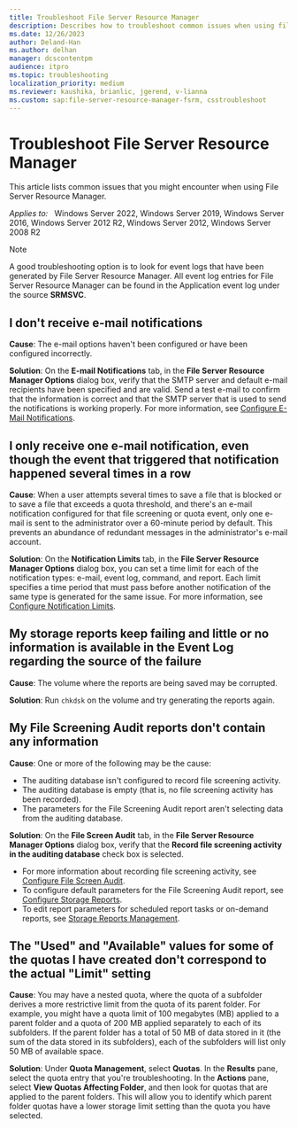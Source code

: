 ```yaml
---
title: Troubleshoot File Server Resource Manager
description: Describes how to troubleshoot common issues when using file server Resource Manager.
ms.date: 12/26/2023
author: Deland-Han
ms.author: delhan
manager: dcscontentpm
audience: itpro
ms.topic: troubleshooting
localization_priority: medium
ms.reviewer: kaushika, brianlic, jgerend, v-lianna
ms.custom: sap:file-server-resource-manager-fsrm, csstroubleshoot
---
```

# Troubleshoot File Server Resource Manager

This article lists common issues that you might encounter when using File Server Resource Manager.

_Applies to:_ &nbsp; Windows Server 2022, Windows Server 2019, Windows Server 2016, Windows Server 2012 R2, Windows Server 2012, Windows Server 2008 R2

> [!NOTE]
> A good troubleshooting option is to look for event logs that have been generated by File Server Resource Manager. All event log entries for File Server Resource Manager can be found in the Application event log under the source **SRMSVC**.

## I don't receive e-mail notifications

**Cause**: The e-mail options haven't been configured or have been configured incorrectly.

**Solution**: On the **E-mail Notifications** tab, in the **File Server Resource Manager Options** dialog box, verify that the SMTP server and default e-mail recipients have been specified and are valid. Send a test e-mail to confirm that the information is correct and that the SMTP server that is used to send the notifications is working properly. For more information, see [Configure E-Mail Notifications](/windows-server/storage/fsrm/configure-email-notifications).

## I only receive one e-mail notification, even though the event that triggered that notification happened several times in a row

**Cause**: When a user attempts several times to save a file that is blocked or to save a file that exceeds a quota threshold, and there's an e-mail notification configured for that file screening or quota event, only one e-mail is sent to the administrator over a 60-minute period by default. This prevents an abundance of redundant messages in the administrator's e-mail account.

**Solution**: On the **Notification Limits** tab, in the **File Server Resource Manager Options** dialog box, you can set a time limit for each of the notification types: e-mail, event log, command, and report. Each limit specifies a time period that must pass before another notification of the same type is generated for the same issue. For more information, see [Configure Notification Limits](/windows-server/storage/fsrm/configure-notification-limits).

## My storage reports keep failing and little or no information is available in the Event Log regarding the source of the failure

**Cause**: The volume where the reports are being saved may be corrupted.

**Solution**: Run `chkdsk` on the volume and try generating the reports again.

## My File Screening Audit reports don't contain any information

**Cause**: One or more of the following may be the cause:

- The auditing database isn't configured to record file screening activity.
- The auditing database is empty (that is, no file screening activity has been recorded).
- The parameters for the File Screening Audit report aren't selecting data from the auditing database.

**Solution**: On the **File Screen Audit** tab, in the **File Server Resource Manager Options** dialog box, verify that the **Record file screening activity in the auditing database** check box is selected.

- For more information about recording file screening activity, see [Configure File Screen Audit](/windows-server/storage/fsrm/configure-file-screen-audit).
- To configure default parameters for the File Screening Audit report, see [Configure Storage Reports](/windows-server/storage/fsrm/configure-storage-reports).
- To edit report parameters for scheduled report tasks or on-demand reports, see [Storage Reports Management](/windows-server/storage/fsrm/storage-reports-management).

## The "Used" and "Available" values for some of the quotas I have created don't correspond to the actual "Limit" setting

**Cause**: You may have a nested quota, where the quota of a subfolder derives a more restrictive limit from the quota of its parent folder. For example, you might have a quota limit of 100 megabytes (MB) applied to a parent folder and a quota of 200 MB applied separately to each of its subfolders. If the parent folder has a total of 50 MB of data stored in it (the sum of the data stored in its subfolders), each of the subfolders will list only 50 MB of available space.

**Solution**: Under **Quota Management**, select **Quotas**. In the **Results** pane, select the quota entry that you're troubleshooting. In the **Actions** pane, select **View Quotas Affecting Folder**, and then look for quotas that are applied to the parent folders. This will allow you to identify which parent folder quotas have a lower storage limit setting than the quota you have selected.
